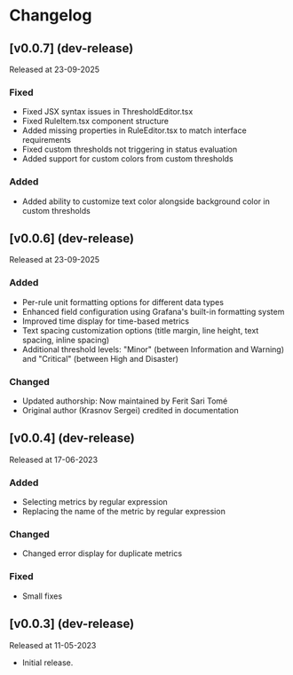 # Changelog

## [v0.0.7] (dev-release)

Released at 23-09-2025

### Fixed

- Fixed JSX syntax issues in ThresholdEditor.tsx
- Fixed RuleItem.tsx component structure
- Added missing properties in RuleEditor.tsx to match interface requirements
- Fixed custom thresholds not triggering in status evaluation
- Added support for custom colors from custom thresholds

### Added

- Added ability to customize text color alongside background color in custom thresholds

## [v0.0.6] (dev-release)

Released at 23-09-2025

### Added

- Per-rule unit formatting options for different data types
- Enhanced field configuration using Grafana's built-in formatting system
- Improved time display for time-based metrics
- Text spacing customization options (title margin, line height, text spacing, inline spacing)
- Additional threshold levels: "Minor" (between Information and Warning) and "Critical" (between High and Disaster)

### Changed

- Updated authorship: Now maintained by Ferit Sari Tomé
- Original author (Krasnov Sergei) credited in documentation

## [v0.0.4] (dev-release)

Released at 17-06-2023

### Added

- Selecting metrics by regular expression
- Replacing the name of the metric by regular expression

### Changed

- Changed error display for duplicate metrics

### Fixed

- Small fixes

## [v0.0.3] (dev-release)

Released at 11-05-2023

* Initial release.